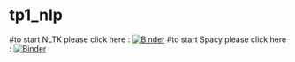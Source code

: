 # tp1_nlp
#to start NLTK  please click here :
[![Binder](https://mybinder.org/badge_logo.svg)](https://mybinder.org/v2/gh/BrahimFilali/tp1_nlp/main?filepath=NLTK.ipynb)
#to start Spacy  please click here :
[![Binder](https://mybinder.org/badge_logo.svg)](https://mybinder.org/v2/gh/BrahimFilali/tp1_nlp/main?filepath=SPACY.ipynb)
